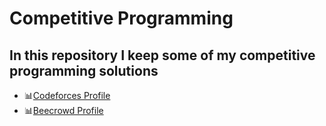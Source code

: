 # Competitive Programming
## In this repository I keep some of my competitive programming solutions

- 📊[Codeforces Profile](https://codeforces.com/profile/estevao18)
- 📊[Beecrowd Profile](https://www.beecrowd.com.br/judge/pt/profile/337494)
